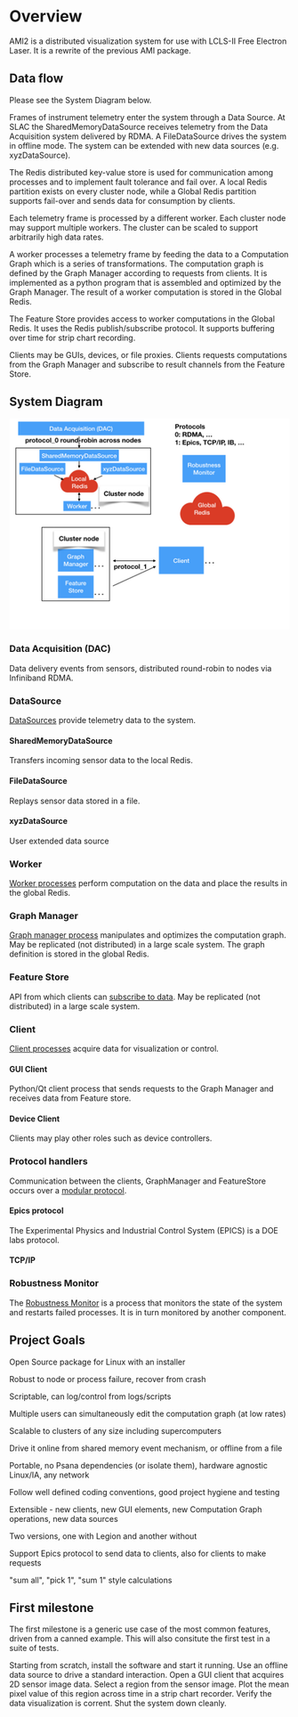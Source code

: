 # Overview

AMI2 is a distributed visualization system for use with LCLS-II Free Electron Laser.
It is a rewrite of the previous AMI package.

## Data flow
Please see the System Diagram below.

Frames of instrument telemetry enter the system through a Data Source.
At SLAC the SharedMemoryDataSource receives telemetry from the Data Acquisition system delivered by RDMA.
A FileDataSource drives the system in offline mode.
The system can be extended with new data sources (e.g. xyzDataSource).

The Redis distributed key-value store is used for communication among processes and to implement fault tolerance and fail over.
A local Redis partition exists on every cluster node, while a Global Redis partition supports fail-over and sends data for consumption by clients.

Each telemetry frame is processed by a different worker.
Each cluster node may support multiple workers.
The cluster can be scaled to support arbitrarily high data rates.

A worker processes a telemetry frame by feeding the data to a Computation Graph which is a series of transformations.
The computation graph is defined by the Graph Manager according to requests from clients.
It is implemented as a python program that is assembled and optimized by the Graph Manager.
The result of a worker computation is stored in the Global Redis.

The Feature Store provides access to worker computations in the Global Redis.
It uses the Redis publish/subscribe protocol.
It supports buffering over time for strip chart recording.

Clients may be GUIs, devices, or file proxies.
Clients requests computations from the Graph Manager and subscribe to result channels from the Feature Store.





## System Diagram

<img src="images/AMI2_system_diagram/AMI2_system_diagram.001.jpeg" width=800>

### Data Acquisition (DAC)
Data delivery events from sensors, distributed round-robin to nodes via Infiniband RDMA.

### DataSource
[DataSources](data_source.md) provide telemetry data to the system.
#### SharedMemoryDataSource
Transfers incoming sensor data to the local Redis.
#### FileDataSource
Replays sensor data stored in a file.
#### xyzDataSource
User extended data source

### Worker
[Worker processes](worker.md) perform computation on the data and place the results in the global Redis.


### Graph Manager
[Graph manager process](graph_manager.md) manipulates and optimizes the computation graph.
May be replicated (not distributed) in a large scale system.
The graph definition is stored in the global Redis.

### Feature Store
API from which clients can [subscribe to data](feature_store.md).
May be replicated (not distributed) in a large scale system.

### Client
[Client processes](client.md) acquire data for visualization or control.
#### GUI Client
Python/Qt client process that sends requests to the Graph Manager and receives data from Feature store.
#### Device Client
Clients may play other roles such as device controllers.

### Protocol handlers
Communication between the clients, GraphManager and FeatureStore occurs over a [modular protocol](protocol.md).
#### Epics protocol
The Experimental Physics and Industrial Control System (EPICS) is a DOE labs protocol.
#### TCP/IP

### Robustness Monitor
The [Robustness Monitor](robustness.md) is a process that monitors the state of the system and restarts failed processes.
It is in turn monitored by another component.


## Project Goals

Open Source package for Linux with an installer

Robust to node or process failure, recover from crash

Scriptable, can log/control from logs/scripts

Multiple users can simultaneously edit the computation graph (at low rates)

Scalable to clusters of any size including supercomputers

Drive it online from shared memory event mechanism, or offline from a file

Portable, no Psana dependencies (or isolate them), hardware agnostic Linux/IA, any network

Follow well defined coding conventions, good project hygiene and testing

Extensible - new clients, new GUI elements, new Computation Graph operations, new data sources

Two versions, one with Legion and another without

Support Epics protocol to send data to clients, also for clients to make requests

"sum all", "pick 1", "sum 1" style calculations

## First milestone

The first milestone is a generic use case of the most common features, driven from
a canned example.
This will also consitute the first test in a suite of tests.

Starting from scratch, install the software and start it running.
Use an offline data source to drive a standard interaction.
Open a GUI client that acquires 2D sensor image data.
Select a region from the sensor image.
Plot the mean pixel value of this region across time in a strip chart recorder.
Verify the data visualization is corrent.
Shut the system down cleanly.


